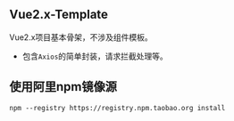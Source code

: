 ## Vue2.x-Template
Vue2.x项目基本骨架，不涉及组件模板。

- 包含`Axios`的简单封装，请求拦截处理等。

## 使用阿里npm镜像源
```shell script
npm --registry https://registry.npm.taobao.org install
```

